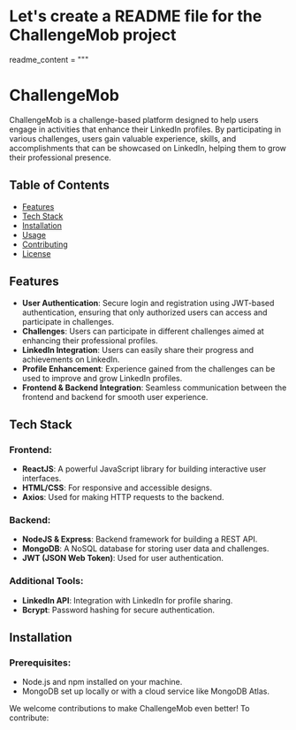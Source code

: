 # Let's create a README file for the ChallengeMob project

readme_content = """
# ChallengeMob

ChallengeMob is a challenge-based platform designed to help users engage in activities that enhance their LinkedIn profiles. By participating in various challenges, users gain valuable experience, skills, and accomplishments that can be showcased on LinkedIn, helping them to grow their professional presence.

## Table of Contents
- [Features](#features)
- [Tech Stack](#tech-stack)
- [Installation](#installation)
- [Usage](#usage)
- [Contributing](#contributing)
- [License](#license)

## Features
- **User Authentication**: Secure login and registration using JWT-based authentication, ensuring that only authorized users can access and participate in challenges.
- **Challenges**: Users can participate in different challenges aimed at enhancing their professional profiles.
- **LinkedIn Integration**: Users can easily share their progress and achievements on LinkedIn.
- **Profile Enhancement**: Experience gained from the challenges can be used to improve and grow LinkedIn profiles.
- **Frontend & Backend Integration**: Seamless communication between the frontend and backend for smooth user experience.

## Tech Stack

### Frontend:
- **ReactJS**: A powerful JavaScript library for building interactive user interfaces.
- **HTML/CSS**: For responsive and accessible designs.
- **Axios**: Used for making HTTP requests to the backend.

### Backend:
- **NodeJS & Express**: Backend framework for building a REST API.
- **MongoDB**: A NoSQL database for storing user data and challenges.
- **JWT (JSON Web Token)**: Used for user authentication.

### Additional Tools:
- **LinkedIn API**: Integration with LinkedIn for profile sharing.
- **Bcrypt**: Password hashing for secure authentication.

## Installation

### Prerequisites:
- Node.js and npm installed on your machine.
- MongoDB set up locally or with a cloud service like MongoDB Atlas.


We welcome contributions to make ChallengeMob even better! To contribute:


